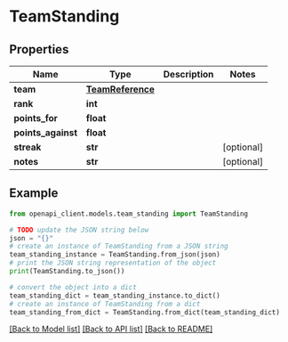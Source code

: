 # TeamStanding


## Properties

Name | Type | Description | Notes
------------ | ------------- | ------------- | -------------
**team** | [**TeamReference**](TeamReference.md) |  | 
**rank** | **int** |  | 
**points_for** | **float** |  | 
**points_against** | **float** |  | 
**streak** | **str** |  | [optional] 
**notes** | **str** |  | [optional] 

## Example

```python
from openapi_client.models.team_standing import TeamStanding

# TODO update the JSON string below
json = "{}"
# create an instance of TeamStanding from a JSON string
team_standing_instance = TeamStanding.from_json(json)
# print the JSON string representation of the object
print(TeamStanding.to_json())

# convert the object into a dict
team_standing_dict = team_standing_instance.to_dict()
# create an instance of TeamStanding from a dict
team_standing_from_dict = TeamStanding.from_dict(team_standing_dict)
```
[[Back to Model list]](../README.md#documentation-for-models) [[Back to API list]](../README.md#documentation-for-api-endpoints) [[Back to README]](../README.md)


